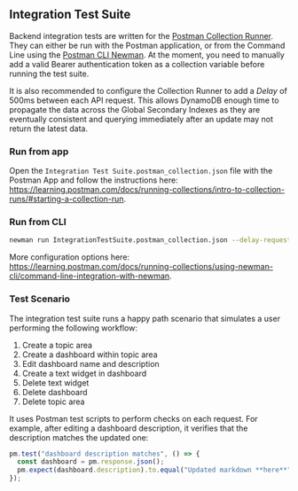 ## Integration Test Suite

Backend integration tests are written for the [Postman Collection Runner](https://learning.postman.com/docs/running-collections/intro-to-collection-runs). They can either be run with the Postman application, or from the Command Line using the [Postman CLI Newman](https://learning.postman.com/docs/running-collections/using-newman-cli/command-line-integration-with-newman). At the moment, you need to manually add a valid Bearer authentication token as a collection variable before running the test suite.

It is also recommended to configure the Collection Runner to add a _Delay_ of 500ms between each API request. This allows DynamoDB enough time to propagate the data across the Global Secondary Indexes as they are eventually consistent and querying immediately after an update may not return the latest data.

### Run from app

Open the `Integration Test Suite.postman_collection.json` file with the Postman App and follow the instructions here: https://learning.postman.com/docs/running-collections/intro-to-collection-runs/#starting-a-collection-run.

### Run from CLI

```sh
newman run IntegrationTestSuite.postman_collection.json --delay-request 500
```

More configuration options here: https://learning.postman.com/docs/running-collections/using-newman-cli/command-line-integration-with-newman.

### Test Scenario

The integration test suite runs a happy path scenario that simulates a user performing the following workflow:

1. Create a topic area
2. Create a dashboard within topic area
3. Edit dashboard name and description
4. Create a text widget in dashboard
5. Delete text widget
6. Delete dashboard
7. Delete topic area

It uses Postman test scripts to perform checks on each request. For example, after editing a dashboard description, it verifies that the description matches the updated one:

```js
pm.test("dashboard description matches", () => {
  const dashboard = pm.response.json();
  pm.expect(dashboard.description).to.equal("Updated markdown **here**");
});
```
